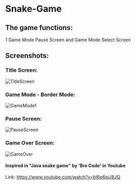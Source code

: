 # Snake-Game

## The game functions:

1 Game Mode
Pause Screen 
and
Game Mode Select Screen


## Screenshots:

### Title Screen:

![TitleScreen](https://github.com/pedro-idiarte/Snake-Game/assets/135479968/70518e9d-4249-4374-8e5b-9efeaab3f9fd)

### Game Mode - Border Mode:

![GameMode1](https://github.com/pedro-idiarte/Snake-Game/assets/135479968/06edb194-a1f7-46bb-b9bb-8e43a43a679e)

### Pause Screen:

![PauseScreen](https://github.com/pedro-idiarte/Snake-Game/assets/135479968/0f9e2c36-fb98-4fda-b60a-f3f94e3dd47d)

### Game Over Screen:

![GameOver](https://github.com/pedro-idiarte/Snake-Game/assets/135479968/fb3696ab-34d9-44d9-a951-b39dbd650331)


#### Inspired in "Java snake game" by 'Bro Code'  in Youtube
Link: https://www.youtube.com/watch?v=bI6e6qjJ8JQ
